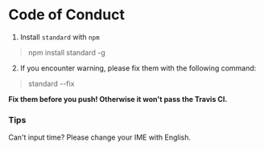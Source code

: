# Code of Conduct

1. Install `standard` with `npm`

  > npm install standard -g

2. If you encounter warning, please fix them with the following command:

  > standard --fix


**Fix them before you push! Otherwise it won't pass the Travis CI.**

### Tips
Can't input time? Please change your IME with English.
